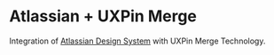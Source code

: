 # Atlassian + UXPin Merge

Integration of [Atlassian Design System](https://atlassian.design/) with UXPin Merge Technology.

